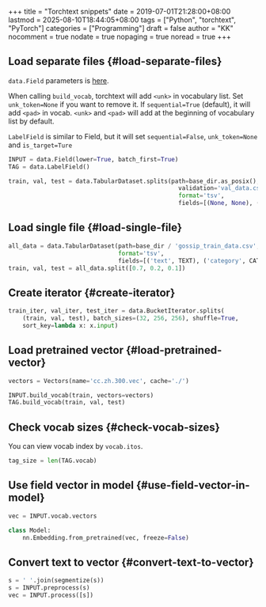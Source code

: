 +++
title = "Torchtext snippets"
date = 2019-07-01T21:28:00+08:00
lastmod = 2025-08-10T18:44:05+08:00
tags = ["Python", "torchtext", "PyTorch"]
categories = ["Programming"]
draft = false
author = "KK"
nocomment = true
nodate = true
nopaging = true
noread = true
+++

## Load separate files {#load-separate-files}

`data.Field` parameters is [here](https://torchtext.readthedocs.io/en/latest/data.html#torchtext.data.Field).

When calling `build_vocab`, torchtext will add `<unk>` in vocabulary list. Set `unk_token=None` if you want to remove it. If `sequential=True` (default), it will add `<pad>` in vocab. `<unk>` and `<pad>` will add at the beginning of vocabulary list by default.

`LabelField` is similar to Field, but it will set `sequential=False`, `unk_token=None` and `is_target=Ture`

```python
INPUT = data.Field(lower=True, batch_first=True)
TAG = data.LabelField()

train, val, test = data.TabularDataset.splits(path=base_dir.as_posix(), train='train_data.csv',
                                                validation='val_data.csv', test='test_data.csv',
                                                format='tsv',
                                                fields=[(None, None), ('input', INPUT), ('tag', TAG)])
```


## Load single file {#load-single-file}

```python
all_data = data.TabularDataset(path=base_dir / 'gossip_train_data.csv',
                               format='tsv',
                               fields=[('text', TEXT), ('category', CATEGORY)])
train, val, test = all_data.split([0.7, 0.2, 0.1])
```


## Create iterator {#create-iterator}

```python
train_iter, val_iter, test_iter = data.BucketIterator.splits(
    (train, val, test), batch_sizes=(32, 256, 256), shuffle=True,
    sort_key=lambda x: x.input)
```


## Load pretrained vector {#load-pretrained-vector}

```python
vectors = Vectors(name='cc.zh.300.vec', cache='./')

INPUT.build_vocab(train, vectors=vectors)
TAG.build_vocab(train, val, test)
```


## Check vocab sizes {#check-vocab-sizes}

You can view vocab index by `vocab.itos`.

```python
tag_size = len(TAG.vocab)
```


## Use field vector in model {#use-field-vector-in-model}

```python
vec = INPUT.vocab.vectors

class Model:
    nn.Embedding.from_pretrained(vec, freeze=False)
```


## Convert text to vector {#convert-text-to-vector}

```python
s = ' '.join(segmentize(s))
s = INPUT.preprocess(s)
vec = INPUT.process([s])
```
